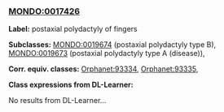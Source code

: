 
### [MONDO:0017426](http://purl.obolibrary.org/obo/MONDO_0017426)
**Label:** postaxial polydactyly of fingers

**Subclasses:** [MONDO:0019674](http://purl.obolibrary.org/obo/MONDO_0019674) (postaxial polydactyly type B), [MONDO:0019673](http://purl.obolibrary.org/obo/MONDO_0019673) (postaxial polydactyly type A (disease)), 

**Corr. equiv. classes:** [Orphanet:93334](http://www.orpha.net/ORDO/Orphanet_93334), [Orphanet:93335](http://www.orpha.net/ORDO/Orphanet_93335), 

**Class expressions from DL-Learner:**

No results from DL-Learner...



